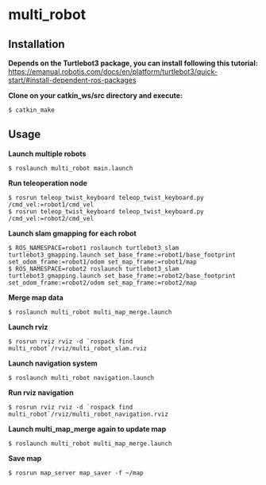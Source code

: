 # multi_robot

## Installation

**Depends on the Turtlebot3 package, you can install following this tutorial:**
https://emanual.robotis.com/docs/en/platform/turtlebot3/quick-start/#install-dependent-ros-packages

**Clone on your catkin_ws/src directory and execute:**
```
$ catkin_make
```

## Usage

**Launch multiple robots**
```
$ roslaunch multi_robot main.launch
```

**Run teleoperation node**
```
$ rosrun teleop_twist_keyboard teleop_twist_keyboard.py /cmd_vel:=robot1/cmd_vel
$ rosrun teleop_twist_keyboard teleop_twist_keyboard.py /cmd_vel:=robot2/cmd_vel
```

**Launch slam gmapping for each robot**
```
$ ROS_NAMESPACE=robot1 roslaunch turtlebot3_slam turtlebot3_gmapping.launch set_base_frame:=robot1/base_footprint set_odom_frame:=robot1/odom set_map_frame:=robot1/map
$ ROS_NAMESPACE=robot2 roslaunch turtlebot3_slam turtlebot3_gmapping.launch set_base_frame:=robot2/base_footprint set_odom_frame:=robot2/odom set_map_frame:=robot2/map
```

**Merge map data**
```
$ roslaunch multi_robot multi_map_merge.launch
```

**Launch rviz**
```
$ rosrun rviz rviz -d `rospack find multi_robot`/rviz/multi_robot_slam.rviz
```

**Launch navigation system**
```
$ roslaunch multi_robot navigation.launch
```

**Run rviz navigation**
```
$ rosrun rviz rviz -d `rospack find multi_robot`/rviz/multi_robot_navigation.rviz
```

**Launch multi_map_merge again to update map**
```
$ roslaunch multi_robot multi_map_merge.launch
```

**Save map**
```
$ rosrun map_server map_saver -f ~/map
```
